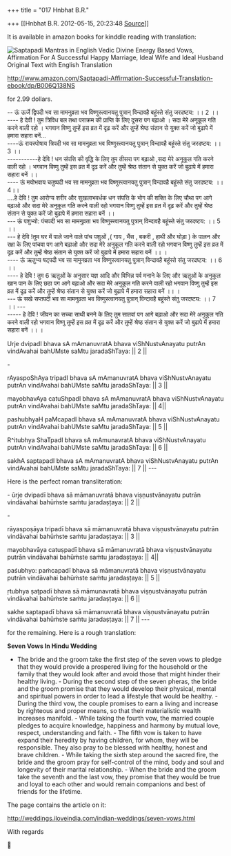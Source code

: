 +++
title = "017 Hnbhat B.R."

+++
[[Hnbhat B.R.	2012-05-15, 20:23:48 [Source](https://groups.google.com/g/samskrita/c/8Hv-H-KScAo)]]



It is available in amazon books for kinddle reading with translation:

  

![Saptapadi Mantras in English Vedic Divine Energy Based Vows, Affirmation For A Successful Happy Marriage, Ideal Wife and Ideal Husband Original Text with English Translation](https://ci3.googleusercontent.com/proxy/h-hMgaaOtLPkOez9Zapzi17s_yu4zeuF8vWpfDYexL5t2K4m618d2g6hGFVmcrLWvC_O0N_OBUb0zPcCCfUtIKQP8Hbpme5hP9bX5ZKuxsjU-WMxkCjofT5B3Smtiyh11QacF_Jy05WBLsihl70AlcsNBgPsvy7a93fGXL7ppzG19Gt50xcNeg6u6bMF9q4IVsSC2isgY18me4j4KanrLMCUrTQXc5dl8wY2NVHk3aEQE_Kls1k=s0-d-e1-ft#http://ecx.images-amazon.com/images/I/41r30ZNzhuL._BO2,204,203,200_PIsitb-sticker-arrow-click,TopRight,35,-76_AA278_PIkin4,BottomRight,-52,22_AA300_SH20_OU01_.jpg)

  

<http://www.amazon.com/Saptapadi-Affirmation-Successful-Translation-ebook/dp/B006Q138NS>

  

for 2.99 dollars.

  

-- ऊं ऊर्जे द्विपदी भव सा मामनुव्रता भव विष्णुस्त्वानयतु पुत्रान् विन्दावहै बहूंस्ते संतु जरदष्टय: ।। 2 ।।  
---- हे देवी ! तुम त्रिविध बल तथा पराक्रम की प्राप्ति के लिए दूसरा पग बढ़ाओ । सदा मेरे अनूकूल गति करने वाली रहो । भगवान विष्णु तुम्हें इस व्रत में दृढ़ करें और तुम्हें श्रेष्ठ संतान से युक्त करें जो बुढापे में हमारा सहारा बनें...  
----ऊं रायस्पोषाय त्रिपदी भव सा मामनुव्रता भव विष्णुस्त्वानयतु पुत्रान् विन्दावहै बहूंस्ते संतु जरदष्टय: ।। 3 ।।  
-----------हे देवि ! धन संपत्ति की वृद्धि के लिए तुम तीसरा पग बढ़ाओ ,सदा मेरे अनूकूल गति करने वाली रहो । भगवान विष्णु तुम्हें इस व्रत में दृढ़ करें और तुम्हें श्रेष्ठ संतान से युक्त करें जो बुढापे में हमारा सहारा बनें ।।  
---- ऊं मयोभवाय चतुष्पदी भव सा मामनुव्रता भव विष्णुस्त्वानयतु पुत्रान् विन्दावहै बहूंस्ते संतु जरदष्टय: ।। 4।।  
....हे देवि ! तुम आरोग्य शरीर और सुखलाभवर्धक धन संपत्ति के भोग की शक्ति के लिए चौथा पग आगे बढ़ाओ और सदा मेरे अनुकूल गति करने वाली रहो भगवान विष्णु तुम्हें इस व्रत में दृढ़ करें और तुम्हें श्रेष्ठ संतान से युक्त करें जो बुढापे में हमारा सहारा बनें ।।  
--- ऊं पशुभ्यो: पंचपदी भव सा मामनुव्रता भव विष्णुस्त्वानयतु पुत्रान् विन्दावहै बहूंस्ते संतु जरदष्टय: ।। 5 ।।  
--- हे देवि !तुम घर में पाले जाने वाले पांच पशुओं ,( गाय , भैंस , बकरी , हाथी और घोड़ा ) के पालन और रक्षा के लिए पांचवा पग आगे बढ़ाओ और सदा मेरे अनुकूल गति करने वाली रहो भगवान विष्णु तुम्हें इस व्रत में दृढ़ करें और तुम्हें श्रेष्ठ संतान से युक्त करें जो बुढापे में हमारा सहारा बनें ।। ।  
---- ऊं ऋतुभ्य षट्पदी भव सा मामुनव्रता भव विष्णुस्त्वानयतु पुत्रान् विन्दावहै बहूंस्ते संतु जरदष्टय: ।। 6 ।।  
---- हे देवि ! तुम 6 ऋतुओं के अनुसार यज्ञ आदि और विभिन्न पर्व मनाने के लिए और ऋतुओं के अनुकूल खान पान के लिए छठा पग आगे बढ़ाओ और सदा मेरे अनुकूल गति करने वाली रहो भगवान विष्णु तुम्हें इस व्रत में दृढ़ करें और तुम्हें श्रेष्ठ संतान से युक्त करें जो बुढापे में हमारा सहारा बनें
।। ।  
--- ऊं सखे सप्तपदी भव सा मामनुव्रता भव विष्णुस्त्वानयतु पुत्रान् विन्दावहै बहूंस्ते संतु जरदष्टय: ।। 7 ।। ---  
----- हे देवि ! जीवन का सच्चा साथी बनने के लिए तुम सातवां पग आगे बढ़ाओ और सदा मेरे अनुकूल गति करने वाली रहो भगवान विष्णु तुम्हें इस व्रत में दृढ़ करें और तुम्हें श्रेष्ठ संतान से युक्त करें जो बुढापे में हमारा सहारा बनें ।। ।  

  

Urje dvipadI bhava sA mAmanuvratA bhava viShNustvAnayatu putrAn vindAvahai bahUMste saMtu jaradaShTaya: \|\| 2 \|\|

\-

rAyaspoShAya tripadI bhava sA mAmanuvratA bhava viShNustvAnayatu putrAn vindAvahai bahUMste saMtu jaradaShTaya: \|\| 3 \|\|

  

mayobhavAya catuShpadI bhava sA mAmanuvratA bhava viShNustvAnayatu putrAn vindAvahai bahUMste saMtu jaradaShTaya: \|\| 4\|\|

  

pashubhyaH paMcapadI bhava sA mAmanuvratA bhava viShNustvAnayatu putrAn vindAvahai bahUMste saMtu jaradaShTaya: \|\| 5 \|\|

  

R^itubhya ShaTpadI bhava sA mAmunavratA bhava viShNustvAnayatu putrAn vindAvahai bahUMste saMtu jaradaShTaya: \|\| 6 \|\|

  

sakhA saptapadI bhava sA mAmanuvratA bhava viShNustvAnayatu putrAn vindAvahai bahUMste saMtu jaradaShTaya: \|\| 7 \|\| ---

  

Here is the perfect roman transliteration:

  

\- ūrje dvipadī bhava sā māmanuvratā bhava viṣṇustvānayatu putrān vindāvahai bahūṁste saṁtu jaradaṣṭaya: \|\| 2 \|\|

\-

rāyaspoṣāya tripadī bhava sā māmanuvratā bhava viṣṇustvānayatu putrān vindāvahai bahūṁste saṁtu jaradaṣṭaya: \|\| 3 \|\|

  

mayobhavāya catuṣpadī bhava sā māmanuvratā bhava viṣṇustvānayatu putrān vindāvahai bahūṁste saṁtu jaradaṣṭaya: \|\| 4\|\|

  

paśubhyo: paṁcapadī bhava sā māmanuvratā bhava viṣṇustvānayatu putrān vindāvahai bahūṁste saṁtu jaradaṣṭaya: \|\| 5 \|\|

  

ṛtubhya ṣaṭpadī bhava sā māmunavratā bhava viṣṇustvānayatu putrān vindāvahai bahūṁste saṁtu jaradaṣṭaya: \|\| 6 \|\|

  

sakhe saptapadī bhava sā māmanuvratā bhava viṣṇustvānayatu putrān vindāvahai bahūṁste saṁtu jaradaṣṭaya: \|\| 7 \|\| ---

  

for the remaining. Here is a rough translation:

  

  
**Seven Vows In Hindu Wedding**

-   The bride and the groom take the first step of the seven vows to
    pledge that they would provide a prospered living for the household
    or the family that they would look after and avoid those that might
    hinder their healthy living. -   During the second step of the seven pheras, the bride and the groom
    promise that they would develop their physical, mental and spiritual
    powers in order to lead a lifestyle that would be healthy. -   During the third vow, the couple promises to earn a living and
    increase by righteous and proper means, so that their materialistic
    wealth increases manifold. -   While taking the fourth vow, the married couple pledges to acquire
    knowledge, happiness and harmony by mutual love, respect,
    understanding and faith. -   The fifth vow is taken to have expand their heredity by having
    children, for whom, they will be responsible. They also pray to be
    blessed with healthy, honest and brave children. -   While taking the sixth step around the sacred fire, the bride and
    the groom pray for self-control of the mind, body and soul and
    longevity of their marital relationship. -   When the bride and the groom take the seventh and the last vow, they
    promise that they would be true and loyal to each other and would
    remain companions and best of friends for the lifetime.

The page contains the article on it:

  

<http://weddings.iloveindia.com/indian-weddings/seven-vows.html>

  

With regards



